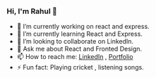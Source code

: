 ###    Hi, I'm Rahul 👋

- 🔭 I’m currently working on react and express.
- 🌱 I’m currently learning React and Express.
- 👯 I’m looking to collaborate on LinkedIn.
- 💬 Ask me about React and Fronted Design.
- 📫 How to reach me: [LinkedIn](https://www.linkedin.com/in/rahul-kumar-5002981b6/) , [Portfolio](https://portfolio-e250f.web.app/)
- ⚡ Fun fact: Playing cricket , listening songs.
